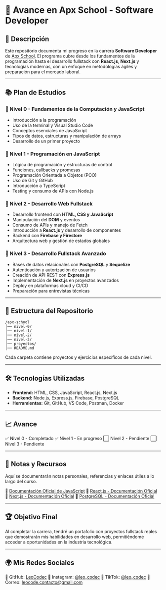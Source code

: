 # 📘 Avance en Apx School - Software Developer

## 🚀 Descripción
Este repositorio documenta mi progreso en la carrera **Software Developer** de [Apx School](https://apx.school/). El programa cubre desde los fundamentos de la programación hasta el desarrollo fullstack con **React.js**, **Next.js** y tecnologías modernas, con un enfoque en metodologías ágiles y preparación para el mercado laboral.

---

## 📚 Plan de Estudios
### 🔹 Nivel 0 - Fundamentos de la Computación y JavaScript
- Introducción a la programación
- Uso de la terminal y Visual Studio Code
- Conceptos esenciales de JavaScript
- Tipos de datos, estructuras y manipulación de arrays
- Desarrollo de un primer proyecto

### 🔹 Nivel 1 - Programación en JavaScript
- Lógica de programación y estructuras de control
- Funciones, callbacks y promesas
- Programación Orientada a Objetos (POO)
- Uso de Git y GitHub
- Introducción a TypeScript
- Testing y consumo de APIs con Node.js

### 🔹 Nivel 2 - Desarrollo Web Fullstack
- Desarrollo frontend con **HTML, CSS y JavaScript**
- Manipulación del **DOM** y eventos
- Consumo de APIs y manejo de Fetch
- Introducción a **React.js** y desarrollo de componentes
- Backend con **Firebase y Firestore**
- Arquitectura web y gestión de estados globales

### 🔹 Nivel 3 - Desarrollo Fullstack Avanzado
- Bases de datos relacionales con **PostgreSQL** y **Sequelize**
- Autenticación y autorización de usuarios
- Creación de API REST con **Express.js**
- Implementación de **Next.js** en proyectos avanzados
- Deploy en plataformas cloud y CI/CD
- Preparación para entrevistas técnicas

---

## 📂 Estructura del Repositorio
```
/apx-school
│── nivel-0/
│── nivel-1/
│── nivel-2/
│── nivel-3/
│── proyectos/
│── README.md
```
Cada carpeta contiene proyectos y ejercicios específicos de cada nivel.

---

## 🛠️ Tecnologías Utilizadas
- **Frontend:** HTML, CSS, JavaScript, React.js, Next.js
- **Backend:** Node.js, Express.js, Firebase, PostgreSQL
- **Herramientas:** Git, GitHub, VS Code, Postman, Docker

---

## 📈 Avance
✅ Nivel 0 - Completado
✅ Nivel 1 - En progreso
⬜ Nivel 2 - Pendiente
⬜ Nivel 3 - Pendiente

---

## 📌 Notas y Recursos
Aquí se documentarán notas personales, referencias y enlaces útiles a lo largo del curso.

📌 [Documentación Oficial de JavaScript](https://developer.mozilla.org/es/docs/Web/JavaScript)
📌 [React.js - Documentación Oficial](https://react.dev/)
📌 [Next.js - Documentación Oficial](https://nextjs.org/docs)
📌 [PostgreSQL - Documentación Oficial](https://www.postgresql.org/docs/)

---

## 🏆 Objetivo Final
Al completar la carrera, tendré un portafolio con proyectos fullstack reales que demostrarán mis habilidades en desarrollo web, permitiéndome acceder a oportunidades en la industria tecnológica.

---

## 🌍 Mis Redes Sociales
👤 GitHub: [LeoCodec](https://github.com/LeoCodec)
📸 Instagram: [@leo_codec](https://www.instagram.com/leo_codec/)
🎥 TikTok: [@leo_codec](https://www.tiktok.com/@leo_codec)
📧 Correo: [leocode.contacto@gmail.com](mailto:leocode.contacto@gmail.com)
